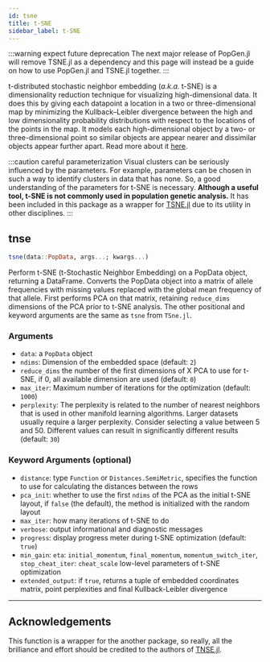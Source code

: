 ```yaml
---
id: tsne
title: t-SNE
sidebar_label: t-SNE
---
```


:::warning expect future deprecation
The next major release of PopGen.jl will remove TSNE.jl as a dependency and this page will instead be a guide on how to use PopGen.jl and TSNE.jl together.
:::

t-distributed stochastic neighbor embedding (_a.k.a._ t-SNE) is a dimensionality reduction technique for visualizing high-dimensional data. It does this by giving each datapoint a location in a two or three-dimensional map by minimizing the Kullback–Leibler divergence between the high and low dimensionality probability distributions with respect to the locations of the points in the map. It models each high-dimensional object by a two- or three-dimensional point so similar objects are appear nearer and dissimilar objects appear further apart. Read more about it [here](https://en.wikipedia.org/wiki/T-distributed_stochastic_neighbor_embedding).

:::caution careful parameterization
Visual clusters can be seriously influenced by the parameters. For example, parameters can be chosen in such a way to identify clusters in data that has none. So, a good understanding of the parameters for t-SNE is necessary. **Although a useful tool, t-SNE is not commonly used in population genetic analysis.** It has been included in this package as a wrapper for [TSNE.jl](https://github.com/lejon/TSne.jl) due to its utility in other disciplines.
:::

## tnse
```julia
tsne(data::PopData, args...; kwargs...)
```
Perform t-SNE (t-Stochastic Neighbor Embedding) on a PopData object, returning a DataFrame. Converts the
PopData object into a matrix of allele frequencies with missing values replaced with
the global mean frequency of that allele. First performs PCA on that matrix, retaining
`reduce_dims` dimensions of the PCA prior to t-SNE analysis. The other positional and keyword arguments
are the same as `tsne` from `TSne.jl`.

### Arguments
- `data`: a `PopData` object
- `ndims`: Dimension of the embedded space (default: `2`)
- `reduce_dims` the number of the first dimensions of X PCA to use for t-SNE, if 0, all available dimension are used (default: `0`)
- `max_iter`: Maximum number of iterations for the optimization (default: `1000`)
- `perplexity`: The perplexity is related to the number of nearest neighbors that is used in other manifold learning algorithms. Larger datasets usually require a larger perplexity. Consider selecting a value between 5 and 50. Different values can result in significantly different results (default: `30`)
### Keyword Arguments (optional)
- `distance`: type `Function` or `Distances.SemiMetric`, specifies the function to
  use for calculating the distances between the rows
- `pca_init`: whether to use the first `ndims` of the PCA as the initial t-SNE layout,
  if `false` (the default), the method is initialized with the random layout
- `max_iter`: how many iterations of t-SNE to do
- `verbose`: output informational and diagnostic messages
- `progress`: display progress meter during t-SNE optimization (default: `true`)
- `min_gain`: `eta`: `initial_momentum`, `final_momentum`, `momentum_switch_iter`,
  `stop_cheat_iter`: `cheat_scale` low-level parameters of t-SNE optimization
- `extended_output`: if `true`, returns a tuple of embedded coordinates matrix,
  point perplexities and final Kullback-Leibler divergence


----
## Acknowledgements
This function is a wrapper for the another package, so really, all the brilliance and effort should be credited to the authors of [TNSE.jl](https://github.com/lejon/TSne.jl).
